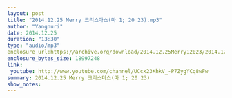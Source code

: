 ```yaml
---
layout: post
title: "2014.12.25 Merry 크리스마스(마 1; 20 23).mp3"
author: "Yangnuri"
date: 2014.12.25
duration: "13:30"
type: "audio/mp3"
enclosure_url:https://archive.org/download/2014.12.25Merry12023/2014.12.25%20Merry%20%ED%81%AC%EB%A6%AC%EC%8A%A4%EB%A7%88%EC%8A%A4%28%EB%A7%881%3B20-23%29.mp3
enclosure_bytes_size: 18997248
link: 
 youtube: http://www.youtube.com/channel/UCcx23KhkV_-P7ZygYCq8wFw
summary: 2014.12.25 Merry 크리스마스(마 1; 20 23)
show_notes:
---
```


